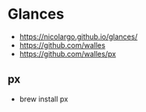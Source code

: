 # Glances

- https://nicolargo.github.io/glances/
- https://github.com/walles
- https://github.com/walles/px

## px

- brew install px
